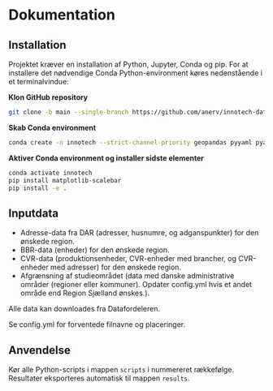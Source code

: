 # Dokumentation

## Installation

Projektet kræver en installation af Python, Jupyter, Conda og pip. For at installere det nødvendige Conda Python-environment køres nedenstående i et terminalvindue:

**Klon GitHub repository**

````bash
git clone -b main --single-branch https://github.com/anerv/innotech-data-processing --depth 1
````

**Skab Conda environment**
```bash
conda create -n innotech --strict-channel-priority geopandas pyyaml pyarrow overpy contextily h3-py ipykernel
```

**Aktiver Conda environment og installer sidste elementer**
````bash
conda activate innotech
pip install matplotlib-scalebar
pip install -e .
````

## Inputdata

- Adresse-data fra DAR (adresser, husnumre, og adganspunkter) for den ønskede region.
- BBR-data (enheder) for den ønskede region.
- CVR-data (produktionsenheder, CVR-enheder med brancher, og CVR-enheder med adresser) for den ønskede region.
- Afgrænsning af studieområdet (data med danske administrative områder (regioner eller kommuner). Opdater config.yml hvis et andet område end Region Sjælland ønskes.). 

Alle data kan downloades fra Datafordeleren.

Se config.yml for forventede filnavne og placeringer.

## Anvendelse

Kør alle Python-scripts i mappen `scripts` i nummereret rækkefølge. Resultater eksporteres automatisk til mappen `results`.


